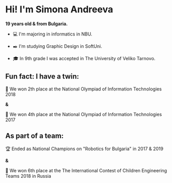 
# Hi! I'm Simona Andreeva 

**19 years old & from Bulgaria.**

- :computer: I'm majoring in informatics in NBU.

- :black_nib: I'm studying Graphic Design in SoftUni.

- :mortar_board: In 9th grade I was accepted in The University of Veliko Tarnovo.

## Fun fact: I have a twin:
 
:2nd_place_medal: We won 2th place at the National Olympiad of Information Technologies 2018
 
**&**
 
:medal_sports: We won 4th place at the National Olympiad of Information Technologies 2017
 
## As part of a team:

 :trophy: Ended as National Champions on "Robotics for Bulgaria" in 2017 & 2019
 
 **&**
 
:medal_sports: We won 6th place at the The International Contest of Children Engineering Teams 2018 in Russia


